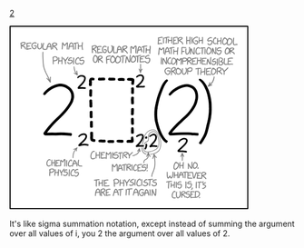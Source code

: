 [2](https://xkcd.com/2614)

![2](./random_comic.png)

It's like sigma summation notation, except instead of summing the argument over all values of i, you 2 the argument over all values of 2.

